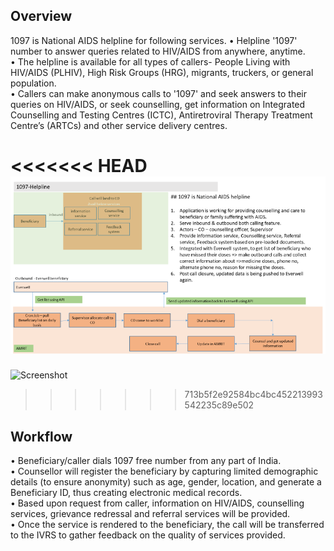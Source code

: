 ## Overview

1097 is National AIDS helpline for following services.
•	Helpline '1097' number to answer queries related to HIV/AIDS from anywhere, anytime.  
•	The helpline is available for all types of callers- People Living with HIV/AIDS (PLHIV), High Risk Groups (HRG), migrants, truckers, or general population.  
•	Callers can make anonymous calls to '1097' and seek answers to their queries on HIV/AIDS, or seek counselling, get information on Integrated Counselling and Testing Centres (ICTC), Antiretroviral Therapy Treatment Centre’s (ARTCs) and other service delivery centres. 


<<<<<<< HEAD
![amrit-image](./img/1097-overview.png)
=======
![Screenshot](/module-guides/img/1097-overview.png)
>>>>>>> 713b5f2e92584bc4bc452213993542235c89e502

## Workflow  
•	Beneficiary/caller dials 1097 free number from any part of India.  
•	Counsellor will register the beneficiary by capturing limited demographic details (to ensure anonymity) such as age, gender, location, and generate a Beneficiary ID, thus creating electronic medical records.  
•	Based upon request from caller, information on HIV/AIDS, counselling services, grievance redressal and referral services will be provided.  
•	Once the service is rendered to the beneficiary, the call will be transferred to the IVRS to gather feedback on the quality of services provided. 
